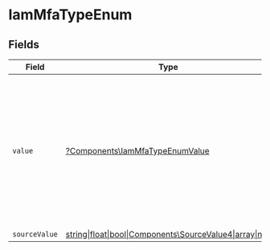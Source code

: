 # IamMfaTypeEnum


## Fields

| Field                                                                                                                                                                                            | Type                                                                                                                                                                                             | Required                                                                                                                                                                                         | Description                                                                                                                                                                                      | Example                                                                                                                                                                                          |
| ------------------------------------------------------------------------------------------------------------------------------------------------------------------------------------------------ | ------------------------------------------------------------------------------------------------------------------------------------------------------------------------------------------------ | ------------------------------------------------------------------------------------------------------------------------------------------------------------------------------------------------ | ------------------------------------------------------------------------------------------------------------------------------------------------------------------------------------------------ | ------------------------------------------------------------------------------------------------------------------------------------------------------------------------------------------------ |
| `value`                                                                                                                                                                                          | [?Components\IamMfaTypeEnumValue](../../Models/Components/IamMfaTypeEnumValue.md)                                                                                                                | :heavy_minus_sign:                                                                                                                                                                               | The unified value for the type of multi-factor authentication. If the provider does not send back a type but does specify that MFA is set-up for this user, the value will be set to 'unknown'.' | totp                                                                                                                                                                                             |
| `sourceValue`                                                                                                                                                                                    | [string\|float\|bool\|Components\SourceValue4\|array\|null](../../Models/Components/IamMfaTypeEnumSourceValue.md)                                                                                | :heavy_minus_sign:                                                                                                                                                                               | N/A                                                                                                                                                                                              |                                                                                                                                                                                                  |